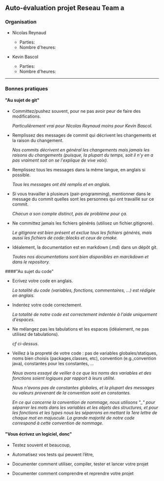 ## Auto-évaluation projet Reseau Team a


### Organisation

 * Nicolas Reynaud
    * Parties:
    * Nombre d'heures:

 * Kevin Bascol
    * Parties:
    * Nombre d'heures:


-------------------------------------------------------------------------------------

### Bonnes pratiques


#### "Au sujet de git"
 * Committez/pushez souvent, pour ne pas avoir peur de faire des modifications.

   *Particulièrement vrai pour Nicolas Reynaud moins pour Kevin Bascol.*

 * Remplissez des messages de commit qui décrivent les changements et la raison du changement.
 
   *Nos commits décrivent en général les changements mais jamais les raisons du changements (puisque, la plupart du temps, soit il n'y en a pas vraiment soit on se l'explique de vive voix).*

 * Remplissez tous les messages dans la même langue, en anglais si possible.

   *Tous les messages ont été remplis et en anglais.*

 * Si vous travailler à plusieurs (pair-programming), mentionner dans le message du commit quelles sont les personnes qui ont travaillé sur ce commit.

   *Chacun a son compte distinct, pas de problème pour ça.*

 * Ne committez jamais les fichiers générés (utilisez un fichier.gitignore).

   *Le gitignore est bien présent et exclue tous les fichiers générés, mais aussi les fichiers de code::blocks et ceux de cmake.*

 * Idéalement, la documentation est en markdown (.md) dans un dépôt git.

   *Toutes nos documentations sont bien disponibles en marckdown et dans le repository.*


####"Au sujet du code"

 * Ecrivez votre code en anglais.

   *La totalité du code (variables, fonctions, commentaires, ...) est rédigée en anglais.*

 * Indentez votre code correctement.

   *La totalité de notre code est correctement indentée à l'aide uniquement d'espaces.*

 * Ne mélangez pas les tabulations et les espaces (idéalement, ne pas utilisez de tabulations).
 
   *cf ci-dessus.*

 * Veillez à la propreté de votre code : pas de variables globales/statiques, noms bien choisis (packages,classes, etc), convention (e.g.,convention java), constantes pour les constantes, ...

   *Nous avons essayé de veiller à ce que les noms des variables et des fonctions soient logiques par rapport à leurs utilité.*
   
   *Nous n'avons pas de constantes globales, et la plupart des messages ou valeurs provenant de la convention sont en constantes.*

   *En ce qui concerne la convention de nommage, nous utilisons "_" pour séparrer les mots dans les variables et les objets des structures, et pour les fonctions et les types nous les séparrons en mettant la 1ere lettre de chaque mot en majuscule. La grande majorité de notre code correspond à cette convention de nommage.*


#### "Vous écrivez un logiciel, donc"

 * Testez souvent et beaucoup,

 * Automatisez vos tests qui peuvent l’être,

 * Documenter comment utiliser, compiler, tester et lancer votre projet

 * Documenter comment comprendre et reprendre votre projet



















